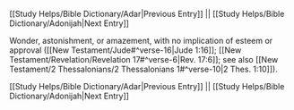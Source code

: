 [[Study Helps/Bible Dictionary/Adar|Previous Entry]]  ||  [[Study Helps/Bible Dictionary/Adonijah|Next Entry]]

 Wonder, astonishment, or amazement, with no implication of esteem or approval ([[New Testament/Jude#^verse-16|Jude 1:16]]; [[New Testament/Revelation/Revelation 17#^verse-6|Rev. 17:6]]; see also [[New Testament/2 Thessalonians/2 Thessalonians 1#^verse-10|2 Thes. 1:10]]).

[[Study Helps/Bible Dictionary/Adar|Previous Entry]]  ||  [[Study Helps/Bible Dictionary/Adonijah|Next Entry]]